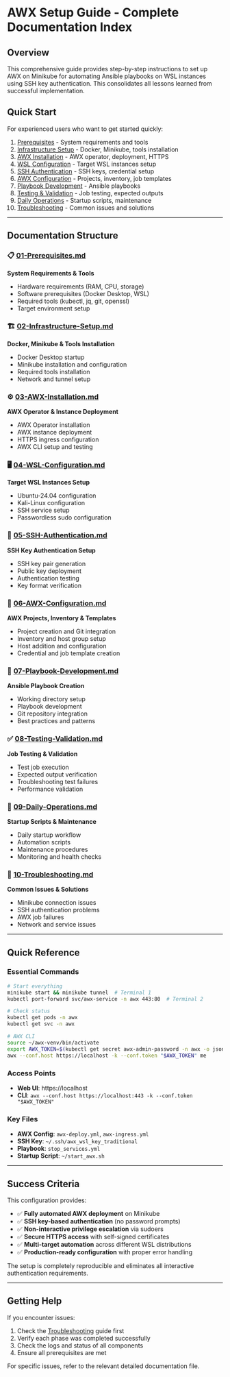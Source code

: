 # AWX Setup Guide - Complete Documentation Index

## Overview
This comprehensive guide provides step-by-step instructions to set up AWX on Minikube for automating Ansible playbooks on WSL instances using SSH key authentication. This consolidates all lessons learned from successful implementation.

## Quick Start
For experienced users who want to get started quickly:
1. [Prerequisites](docs/01-Prerequisites.md) - System requirements and tools
2. [Infrastructure Setup](docs/02-Infrastructure-Setup.md) - Docker, Minikube, tools installation
3. [AWX Installation](docs/03-AWX-Installation.md) - AWX operator, deployment, HTTPS
4. [WSL Configuration](docs/04-WSL-Configuration.md) - Target WSL instances setup
5. [SSH Authentication](docs/05-SSH-Authentication.md) - SSH keys, credential setup
6. [AWX Configuration](docs/06-AWX-Configuration.md) - Projects, inventory, job templates
7. [Playbook Development](docs/07-Playbook-Development.md) - Ansible playbooks
8. [Testing & Validation](docs/08-Testing-Validation.md) - Job testing, expected outputs
9. [Daily Operations](docs/09-Daily-Operations.md) - Startup scripts, maintenance
10. [Troubleshooting](docs/10-Troubleshooting.md) - Common issues and solutions

---

## Documentation Structure

### 📋 [01-Prerequisites.md](docs/01-Prerequisites.md)
**System Requirements & Tools**
- Hardware requirements (RAM, CPU, storage)
- Software prerequisites (Docker Desktop, WSL)
- Required tools (kubectl, jq, git, openssl)
- Target environment setup

### 🏗️ [02-Infrastructure-Setup.md](docs/02-Infrastructure-Setup.md)
**Docker, Minikube & Tools Installation**
- Docker Desktop startup
- Minikube installation and configuration
- Required tools installation
- Network and tunnel setup

### ⚙️ [03-AWX-Installation.md](docs/03-AWX-Installation.md)
**AWX Operator & Instance Deployment**
- AWX Operator installation
- AWX instance deployment
- HTTPS ingress configuration
- AWX CLI setup and testing

### 🖥️ [04-WSL-Configuration.md](docs/04-WSL-Configuration.md)
**Target WSL Instances Setup**
- Ubuntu-24.04 configuration
- Kali-Linux configuration
- SSH service setup
- Passwordless sudo configuration

### 🔐 [05-SSH-Authentication.md](docs/05-SSH-Authentication.md)
**SSH Key Authentication Setup**
- SSH key pair generation
- Public key deployment
- Authentication testing
- Key format verification

### 🎯 [06-AWX-Configuration.md](docs/06-AWX-Configuration.md)
**AWX Projects, Inventory & Templates**
- Project creation and Git integration
- Inventory and host group setup
- Host addition and configuration
- Credential and job template creation

### 📝 [07-Playbook-Development.md](docs/07-Playbook-Development.md)
**Ansible Playbook Creation**
- Working directory setup
- Playbook development
- Git repository integration
- Best practices and patterns

### ✅ [08-Testing-Validation.md](docs/08-Testing-Validation.md)
**Job Testing & Validation**
- Test job execution
- Expected output verification
- Troubleshooting test failures
- Performance validation

### 🔄 [09-Daily-Operations.md](docs/09-Daily-Operations.md)
**Startup Scripts & Maintenance**
- Daily startup workflow
- Automation scripts
- Maintenance procedures
- Monitoring and health checks

### 🚨 [10-Troubleshooting.md](docs/10-Troubleshooting.md)
**Common Issues & Solutions**
- Minikube connection issues
- SSH authentication problems
- AWX job failures
- Network and service issues

---

## Quick Reference

### Essential Commands
```bash
# Start everything
minikube start && minikube tunnel  # Terminal 1
kubectl port-forward svc/awx-service -n awx 443:80  # Terminal 2

# Check status
kubectl get pods -n awx
kubectl get svc -n awx

# AWX CLI
source ~/awx-venv/bin/activate
export AWX_TOKEN=$(kubectl get secret awx-admin-password -n awx -o jsonpath='{.data.password}' | base64 -d)
awx --conf.host https://localhost -k --conf.token "$AWX_TOKEN" me
```

### Access Points
- **Web UI**: https://localhost
- **CLI**: `awx --conf.host https://localhost:443 -k --conf.token "$AWX_TOKEN"`

### Key Files
- **AWX Config**: `awx-deploy.yml`, `awx-ingress.yml`
- **SSH Key**: `~/.ssh/awx_wsl_key_traditional`
- **Playbook**: `stop_services.yml`
- **Startup Script**: `~/start_awx.sh`

---

## Success Criteria

This configuration provides:
- ✅ **Fully automated AWX deployment** on Minikube
- ✅ **SSH key-based authentication** (no password prompts)
- ✅ **Non-interactive privilege escalation** via sudoers
- ✅ **Secure HTTPS access** with self-signed certificates
- ✅ **Multi-target automation** across different WSL distributions
- ✅ **Production-ready configuration** with proper error handling

The setup is completely reproducible and eliminates all interactive authentication requirements.

---

## Getting Help

If you encounter issues:
1. Check the [Troubleshooting](docs/10-Troubleshooting.md) guide first
2. Verify each phase was completed successfully
3. Check the logs and status of all components
4. Ensure all prerequisites are met

For specific issues, refer to the relevant detailed documentation file.


